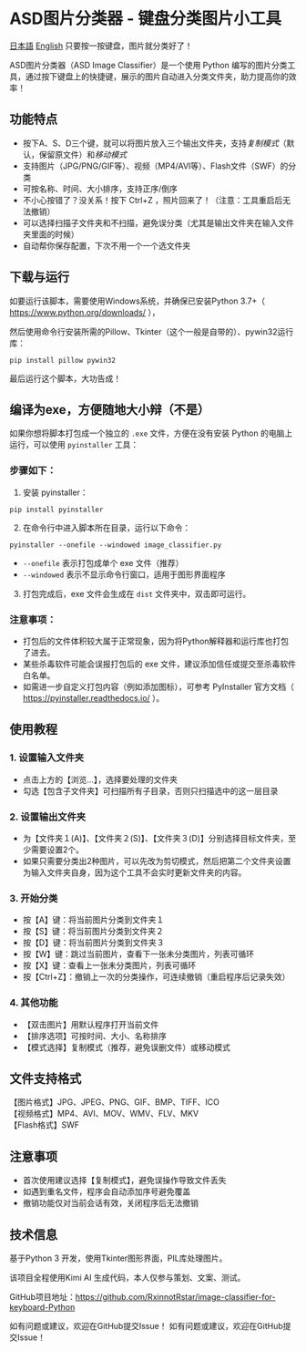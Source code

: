 # ASD图片分类器 - 键盘分类图片小工具
[日本語](https://github.com/RxinnotRstar/ASD-image-classifier-Python/blob/main/Readme-JP.MD)  [English](https://github.com/RxinnotRstar/ASD-image-classifier-Python/blob/main/Readme-EN.MD)
只要按一按键盘，图片就分类好了！

ASD图片分类器（ASD Image Classifier）是一个使用 Python 编写的图片分类工具，通过按下键盘上的快捷键，展示的图片自动进入分类文件夹，助力提高你的效率！

## 功能特点

- 按下A、S、D三个键，就可以将图片放入三个输出文件夹，支持*复制模式*（默认，保留原文件）和*移动模式*
- 支持图片（JPG/PNG/GIF等）、视频（MP4/AVI等）、Flash文件（SWF）的分类
- 可按名称、时间、大小排序，支持正序/倒序
- 不小心按错了？没关系！按下 Ctrl+Z ，照片回来了！（注意：工具重启后无法撤销）
- 可以选择扫描子文件夹和不扫描，避免误分类（尤其是输出文件夹在输入文件夹里面的时候）
- 自动帮你保存配置，下次不用一个一个选文件夹

## 下载与运行

如要运行该脚本，需要使用Windows系统，并确保已安装Python 3.7+（ https://www.python.org/downloads/ ），

然后使用命令行安装所需的Pillow、Tkinter（这个一般是自带的）、pywin32运行库：

```
pip install pillow pywin32
```

最后运行这个脚本，大功告成！

## 编译为exe，方便随地大小辩（不是）

如果你想将脚本打包成一个独立的 `.exe` 文件，方便在没有安装 Python 的电脑上运行，可以使用 `pyinstaller` 工具：

### 步骤如下：

1. 安装 pyinstaller：

```
pip install pyinstaller
```

2. 在命令行中进入脚本所在目录，运行以下命令：

```
pyinstaller --onefile --windowed image_classifier.py
```

- `--onefile` 表示打包成单个 exe 文件（推荐）
- `--windowed` 表示不显示命令行窗口，适用于图形界面程序

3. 打包完成后，exe 文件会生成在 `dist` 文件夹中，双击即可运行。

### 注意事项：

- 打包后的文件体积较大属于正常现象，因为将Python解释器和运行库也打包了进去。
- 某些杀毒软件可能会误报打包后的 exe 文件，建议添加信任或提交至杀毒软件白名单。
- 如需进一步自定义打包内容（例如添加图标），可参考 PyInstaller 官方文档（ https://pyinstaller.readthedocs.io/ ）。

## 使用教程

### 1. 设置输入文件夹
- 点击上方的【浏览...】，选择要处理的文件夹
- 勾选【包含子文件夹】可扫描所有子目录，否则只扫描选中的这一层目录

### 2. 设置输出文件夹
- 为【文件夹１(A)】、【文件夹２(S)】、【文件夹３(D)】分别选择目标文件夹，至少需要设置2个。
- 如果只需要分类出2种图片，可以先改为剪切模式，然后把第二个文件夹设置为输入文件夹自身，因为这个工具不会实时更新文件夹的内容。

### 3. 开始分类
- 按【A】键：将当前图片分类到文件夹１
- 按【S】键：将当前图片分类到文件夹２  
- 按【D】键：将当前图片分类到文件夹３
- 按【W】键：跳过当前图片，查看下一张未分类图片，列表可循环
- 按【X】键：查看上一张未分类图片，列表可循环
- 按【Ctrl+Z】：撤销上一次的分类操作，可连续撤销（重启程序后记录失效）

### 4. 其他功能
- 【双击图片】用默认程序打开当前文件
- 【排序选项】可按时间、大小、名称排序
- 【模式选择】复制模式（推荐，避免误删文件）或移动模式

## 文件支持格式

【图片格式】JPG、JPEG、PNG、GIF、BMP、TIFF、ICO  
【视频格式】MP4、AVI、MOV、WMV、FLV、MKV  
【Flash格式】SWF

## 注意事项

- 首次使用建议选择【复制模式】，避免误操作导致文件丢失
- 如遇到重名文件，程序会自动添加序号避免覆盖
- 撤销功能仅对当前会话有效，关闭程序后无法撤销

## 技术信息

基于Python 3 开发，使用Tkinter图形界面，PIL库处理图片。

该项目全程使用Kimi AI 生成代码，本人仅参与策划、文案、测试。

GitHub项目地址：https://github.com/RxinnotRstar/image-classifier-for-keyboard-Python

如有问题或建议，欢迎在GitHub提交Issue！
如有问题或建议，欢迎在GitHub提交Issue！
